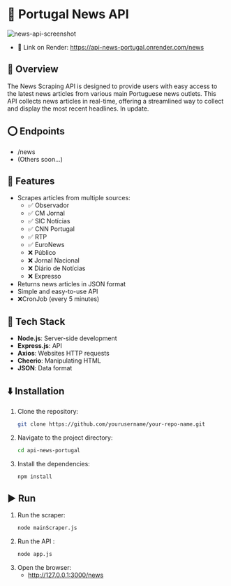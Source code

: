 # :newspaper: Portugal News API
![news-api-screenshot](https://github.com/user-attachments/assets/1a779f73-7700-4e44-abd7-688ed7887f2c)

- :link: Link on Render: https://api-news-portugal.onrender.com/news


## 🔎 Overview

The News Scraping API is designed to provide users with easy access to the latest news articles from various main Portuguese news outlets. This API collects news articles in real-time, offering a streamlined way to collect and display the most recent headlines.
In update.


## ⭕ Endpoints

  - /news
  - (Others soon...)


## :star2: Features

- Scrapes articles from multiple sources:
  - ✅ Observador
  - ✅ CM Jornal
  - ✅ SIC Notícias
  - ✅ CNN Portugal
  - ✅ RTP
  - ✅ EuroNews
  - ❌ Público
  - ❌ Jornal Nacional
  - ❌ Diário de Notícias
  - ❌ Expresso
- Returns news articles in JSON format
- Simple and easy-to-use API
- ❌CronJob (every 5 minutes)


## 🔧 Tech Stack

- **Node.js**: Server-side development
- **Express.js**: API
- **Axios**: Websites HTTP requests
- **Cheerio**: Manipulating HTML
- **JSON**: Data format


## ⬇️ Installation

1. Clone the repository:
   ```bash
   git clone https://github.com/yourusername/your-repo-name.git

2. Navigate to the project directory:
   ```bash
   cd api-news-portugal

3. Install the dependencies:
   ```bash
   npm install

## ▶️ Run

1. Run the scraper:
   ```bash
   node mainScraper.js

2. Run the API   :
   ```bash
   node app.js

2. Open the browser:
   - http://127.0.0.1:3000/news

